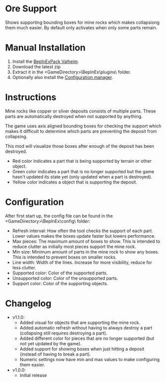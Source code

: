# Ore Support

Shows supporting bounding boxes for mine rocks which makes collapsiong them much easier. By default only activates when only some parts remain.

# Manual Installation

1. Install the [BepInExPack Valheim](https://valheim.thunderstore.io/package/denikson/BepInExPack_Valheim).
2. Download the latest zip
3. Extract it in the \<GameDirectory\>\BepInEx\plugins\ folder.
4. Optionally also install the [Configuration manager](https://github.com/BepInEx/BepInEx.ConfigurationManager/releases/tag/v16.4).

# Instructions

Mine rocks like copper or silver deposits consists of multiple parts. These parts are automatically destroyed when not supported by anything.

The game uses axis aligned bounding boxes for checking the support which makes it difficult to determine which parts are preventing the deposit from collapsing.

This mod will visualize those boxes after enough of the deposit has been destroyed.

- Red color indicates a part that is being supported by terrain or other object.
- Green color indicates a part that is no longer supported but the game hasn't updated its state yet (only updated when a part is destroyed).
- Yellow color indicates a object that is supporting the deposit.

# Configuration

After first start up, the config file can be found in the \<GameDirectory\>\BepInEx\config\ folder:

- Refresh interval: How often the tool checks the support of each part. Lower values makes the boxes update faster but lowers performance.
- Max pieces: The maximum amount of boxes to show. This is intended to reduce clutter as initially most pieces support the mine rock.
- Min size: Minimum amount of parts in the mine rock to show any boxes. This is intended to prevent boxes on smaller rocks.
- Line width: Width of the lines. Increase for more visibility, reduce for less clutter.
- Supported color: Color of the supported parts.
- Unsupported color: Color of the unsupported parts.
- Support color: Color of the supporting objects.

# Changelog

- v1.1.0:
	- Added visual for objects that are supporting the mine rock.
	- Added automatic refresh without having to always destroy a part (collapsing still requires destroying a part).
	- Added different color for pieces that are no longer supported (but not yet updated by the game).
	- Added support for showing boxes when just hitting a deposit (instead of having to break a part).
	- Numeric settings now have min and max values to make configuring them easier.
- v1.0.0:
	- Initial release